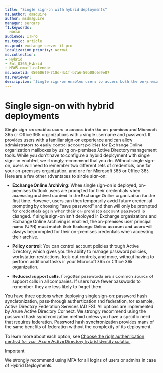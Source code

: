 ```yaml
---
title: "Single sign-on with hybrid deployments"
ms.author: dmaguire
author: msdmaguire
manager: serdars
f1.keywords:
- NOCSH
audience: ITPro
ms.topic: article
ms.prod: exchange-server-it-pro
localization_priority: Normal
ms.collection:
- Hybrid
- Ent_O365_Hybrid
- M365-email-calendar
ms.assetid: 050606f9-718d-4a1f-b7a6-50b08c6e9e07
ms.reviewer: 
description: "Single sign-on enables users to access both the on-premises and Microsoft 365 or Office 365 organizations with a single username and password. It provides users with a familiar sign-on experience and can allow administrators to easily control account policies for Exchange Online organization mailboxes by using on-premises Active Directory management tools. While you don't have to configure a hybrid deployment with single sign-on enabled, we strongly recommend that you do. Without single sign-on, users will need to remember two different sets of credentials, one for your on-premises organization, and one for Microsoft 365 or Office 365. Here are a few other advantages to single sign-on:"
---
```


# Single sign-on with hybrid deployments

 Single sign-on enables users to access both the on-premises and Microsoft 365 or Office 365 organizations with a single username and password. It provides users with a familiar sign-on experience and can allow administrators to easily control account policies for Exchange Online organization mailboxes by using on-premises Active Directory management tools. While you don't have to configure a hybrid deployment with single sign-on enabled, we strongly recommend that you do. Without single sign-on, users will need to remember two different sets of credentials, one for your on-premises organization, and one for Microsoft 365 or Office 365. Here are a few other advantages to single sign-on:

- **Exchange Online Archiving**: When single sign-on is deployed, on-premises Outlook users are prompted for their credentials when accessing archived content in the Exchange Online organization for the first time. However, users can then temporarily avoid future credential prompting by choosing "save password" and then will only be prompted for credentials again when their on-premises account password is changed. If single sign-on isn't deployed in Exchange organizations and Exchange Online Archiving is enabled, the on-premises user principal name (UPN) must match their Exchange Online account and users will always be prompted for their on-premises credentials when accessing their archive.

- **Policy control**: You can control account policies through Active Directory, which gives you the ability to manage password policies, workstation restrictions, lock-out controls, and more, without having to perform additional tasks in your Microsoft 365 or Office 365 organization.

- **Reduced support calls**: Forgotten passwords are a common source of support calls in all companies. If users have fewer passwords to remember, they are less likely to forget them.

You have three options when deploying single sign-on: password hash synchronization, pass-through authentication and federation, for example, Active Directory Federation Services (AD FS). All options are implemented by Azure Active Directory Connect. We strongly recommend using the password hash synchronization method unless you have a specific need that requires federation. Password hash synchronization provides many of the same benefits of federation without the complexity of its deployment.

To learn more about each option, see [Choose the right authentication method for your Azure Active Directory hybrid identity solution](/azure/active-directory/hybrid/choose-ad-authn).

 > [!IMPORTANT]
 > We strongly recommend using MFA for all logins of users or admins in case of Hybrid Deployments.